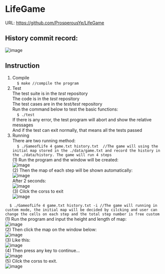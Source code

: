 # LifeGame  
URL: https://github.com/ProsperousYe/LifeGame  

## History commit record:  
![image](https://user-images.githubusercontent.com/93996508/169669951-e499e847-7a1e-4097-8e97-ad62c80c0271.png)  

## Instruction  
1. Compile  
`  
$ make //compile the program  
`  
2. Test  
The test suite is in the *test* repository  
The code is in the *test* repository  
The test cases are in the *test/test* repository  
Run the command below to test the basic functions:  
`  
$ ./test  
`  
If there is any error, the test program will abort and show the relative messages  
And if the test can exit normally, that means all the tests passed  
3. Running  
There are two running method:  
`  
$ ./GameofLife 4 game.txt history.txt  //The game will using the initial map stored in the ./data/game.txt and record the history in the ./data/history. The game will run 4 steps  
`  
(1) Run the program and the window will be created:  
![image](https://user-images.githubusercontent.com/93996508/169670894-0b113926-1082-4c13-8d2f-2b8450614d4a.png)  
(2) Then the map of each step will be shown automatically:  
![image](https://user-images.githubusercontent.com/93996508/169670839-bf8f491b-66f7-4d9d-b7f0-d74a4cb44e73.png)  
After 2 seconds:  
![image](https://user-images.githubusercontent.com/93996508/169670843-1c3b36ec-fc3a-4740-af60-e4d9a42e20e5.png)  
(3) Cilck the corss to exit  
![image](https://user-images.githubusercontent.com/93996508/169670643-9d7781f7-1898-43a6-b293-e61e0d7facc6.png)  

`  
$ ./GameofLife 4 game.txt history.txt -i //The game will running in custom mode, the initial map will be decided by cilcking and user can change the cells on each step and the total step number is free custom    
`  
(1) Run the program and input the height and length of map:  
![image](https://user-images.githubusercontent.com/93996508/169670547-76db99fd-a870-488d-8384-f3d2e1c667bd.png)  
(2) Then click the map on the window below:  
![image](https://user-images.githubusercontent.com/93996508/169670570-9350bc11-1f3b-4213-8afa-c7ef5340ad45.png)  
(3) Like this:  
![image](https://user-images.githubusercontent.com/93996508/169670578-346302a1-4d2f-48d8-96c4-d660029df0cc.png)  
(4) Then press any key to continue...  
![image](https://user-images.githubusercontent.com/93996508/169670584-037df816-3111-4ba0-b459-117be47e3257.png)  
(5) Cilck the corss to exit.  
![image](https://user-images.githubusercontent.com/93996508/169670643-9d7781f7-1898-43a6-b293-e61e0d7facc6.png)  


